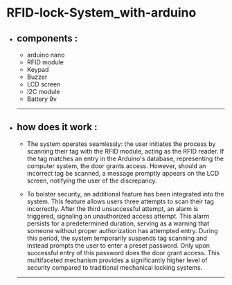  # RFID-lock-System_with-arduino 
<p></p>
<ul>
<li><h2>components : </h2></li>
<ul>
    <li>arduino nano</li>
    <li>RFID module</li>
    <li>Keypad</li>
    <liServo motor</li>
    <li>Buzzer</li>
    <li>LCD screen</li>
    <li>I2C module</li>
    <li>Battery 9v</li>
</ul>
        <hr/>
<li><h2>how does it work : </h2></li>
<p>
 <ul>
     <li>
    The system operates seamlessly: the user initiates the process by scanning their tag with the RFID module, acting as the RFID reader. If the tag matches an entry in the Arduino's database, representing the computer system, the door grants access. However, should an incorrect tag be scanned, a message promptly appears on the LCD screen, notifying the user of the discrepancy.
</li>
    <p></p>
<li>
To bolster security, an additional feature has been integrated into the system. This feature allows users three attempts to scan their tag incorrectly. After the third unsuccessful attempt, an alarm is triggered, signaling an unauthorized access attempt. This alarm persists for a predetermined duration, serving as a warning that someone without proper authorization has attempted entry. During this period, the system temporarily suspends tag scanning and instead prompts the user to enter a preset password. Only upon successful entry of this password does the door grant access. This multifaceted mechanism provides a significantly higher level of security compared to traditional mechanical locking systems.
 </li>
</ul>
</p>
</ul>
 <ul>
     <hr/>

  
    
       
   

